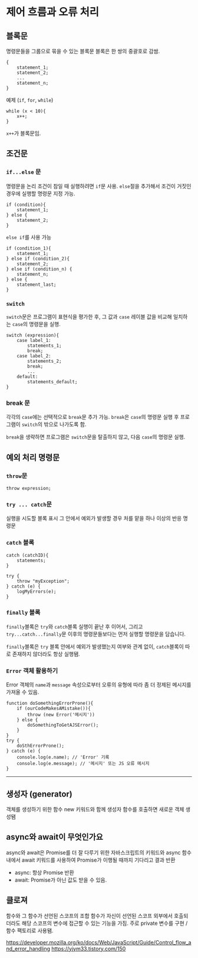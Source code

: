 # 제어 흐름과 오류 처리 

## 블록문 

명령문들을 그룹으로 묶을 수 있는 블록문 
블록은 한 쌍의 중괄호로 감쌈. 
```
{
    statement_1;
    statement_2; 
    ...
    statement_n;
}
```

예제 (`if`, `for`, `while`)

```
while (x < 10){
    x++;
}
```

`x++`가 블록문임.

## 조건문
### `if...else` 문 
명령문을 논리 조건이 참일 때 실행하려면 `if`문 사용. 
`else`절을 추가해서 조건이 거짓인 경우에 실행할 명령문 지정 가능.

```
if (condition){
    statement_1;
} else { 
    statement_2; 
}
```

`else if`를 사용 가능 

```
if (condition_1){
    statement_1;
} else if (condition_2){
    statement_2; 
} else if (condition_n) {
    statement_n;
} else { 
    statement_last;
}
```


### `switch` 

`switch`문은 프로그램이 표현식을 평가한 후, 그 값과 `case` 레이블 값을 비교해 일치하는 `case`의 명령문을 실행.

```
switch (expression){
    case label_1: 
        statements_1; 
        break;
    case label_2:
        statements_2; 
        break; 
        ...
    default: 
        statements_default; 
}
```

### break 문 
각각의 `case`에는 선택적으로 `break`문 추가 가능. 
`break`은 `case`의 명령문 실행 후 프로그램이 `switch`의 밖으로 나가도록 함. 

`break`을 생략하면 프로그램은 `switch`문을 탈출하지 않고,
다음 `case`의 명령문 실행. 

## 예외 처리 명령문 
### `throw`문

`throw expression;`
 

### `try ... catch`문 
실행을 시도할 블록 표시 
그 안에서 예외가 발생할 경우 처를 맡을 하나 이상의 반응 명령문 

### `catch` 블록

```
catch (catchID){
    statements; 
}
```


```
try { 
    throw "myException";
} catch (e) {
    logMyErrors(e); 
}
```

### `finally` 블록
`finally`블록은 `try`와 `catch`블록 실행이 끝난 후 이어서, 그리고 `try...catch...finally`문 이후의 명령문들보다는 먼저 실행할 명령문을 담습니다. 

`finally`블록은 `try` 블록 안에서 예외가 발생했는지 여부와 관계 없이, `catch`블록이 따로 존재하지 않더라도 항상 실행됌. 

### `Error` 객체 활용하기 
Error 객체의 `name`과 `message` 속성으로부터 오류의 유형에 따라 좀 더 정제된 메시지를 가져올 수 있음. 

```
function doSomethingErrorProne(){
    if (ourCodeMakesAMistake()){
        throw (new Error('메시지'))
    } else { 
        doSomethingToGetAJSError();
    }
}
try {
    doSthErrorProne();
} catch (e) {
    console.log(e.name); // 'Error' 기록
    console.log(e.message); // '메시지' 또는 JS 오류 메시지 
}

```
---
## 생성자 (generator)
객체를 생성하기 위한 함수
new 키워드와 함께 생성자 함수를 호출하면 새로운 객체 생성됌

## async와 await이 무엇인가요
async와 await은 Promise를 더 잘 다루기 위한 자바스크립트의 키워드와
async 함수 내에서 await 키워드를 사용하여 Promise가 이행될 때까지 기다리고 결과 반환
- async: 항상 Promise 반환
- await: Promise가 아닌 값도 받을 수 있음. 


## 클로져 
함수와 그 함수가 선언된 스코프의 조합
함수가 자신이 선언된 스코프 외부에서 호출되더라도 해당 스코프의 변수에 접근할 수 있는 기능을 가짐.
주로 private 변수를 구현 / 함수 팩토리로 사용됌. 

https://developer.mozilla.org/ko/docs/Web/JavaScript/Guide/Control_flow_and_error_handling
https://yjym33.tistory.com/150
